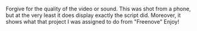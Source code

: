 Forgive for the quality of the video or sound. This was shot from a phone, but at the very least it does display exactly the script did. Moreover, it shows what that project I was assigned to do from "Freenove"
Enjoy!
